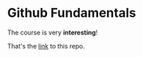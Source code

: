 # Github Fundamentals

The course is very **interesting**!

That's the [link](https://github.com/fhswf/git-github-fundamentals-jonathanweires/) to this repo.

